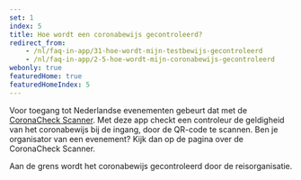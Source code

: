 ```yaml
---
set: 1
index: 5
title: Hoe wordt een coronabewijs gecontroleerd?
redirect_from: 
    - /nl/faq-in-app/31-hoe-wordt-mijn-testbewijs-gecontroleerd
    - /nl/faq-in-app/2-5-hoe-wordt-mijn-coronabewijs-gecontroleerd
webonly: true
featuredHome: true
featuredHomeIndex: 5
---
```

Voor toegang tot Nederlandse evenementen gebeurt dat met de [CoronaCheck Scanner](/scanner). Met deze app checkt een controleur de geldigheid van het coronabewijs bij de ingang, door de QR-code te scannen. Ben je organisator van een evenement? Kijk dan op de pagina over de CoronaCheck Scanner.

Aan de grens wordt het coronabewijs gecontroleerd door de reisorganisatie.

